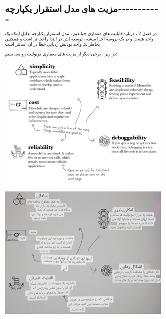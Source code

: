 # مزیت های مدل استقرار یکپارچه-----------

در فصل 2 ، درباره قابلیت های معماری خواندیم ، مدل استقرار یکپارچه بدلیل اینکه یک واحد هست و در یک پروسه اجرا میشه ، توسعه اش در ابتدا راحت تر است و همچنین بخاطر یک واحد بودنش ردیابی خطا در آن آسانتر است

در زیر ، برخی دیگر از مزیت های معماری مونولیت رو می بینیم:

![](./Images/Pasted%20image%2020240404113100.png)

![](./Images/Pasted%20image%2020240404114327.png)